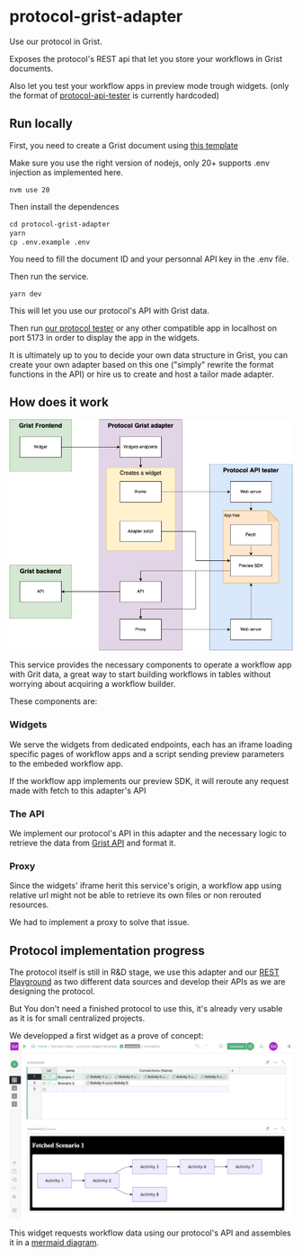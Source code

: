 # protocol-grist-adapter

Use our protocol in Grist.

Exposes the protocol's REST api that let you store your workflows in Grist documents.

Also let you test your workflow apps in preview mode trough widgets. (only the format of [protocol-api-tester](https://github.com/Servant-Cities/protocol-api-tester) is currently hardcoded)


## Run locally

First, you need to create a Grist document using [this template](https://docs.getgrist.com/cVrWhcVBTPrp/Servant-cities-protocol-widget-template?utm_id=share-doc) 

Make sure you use the right version of nodejs, only 20+ supports .env injection as implemented here.
```
nvm use 20
```

Then install the dependences

```
cd protocol-grist-adapter
yarn
cp .env.example .env
```

You need to fill the document ID and your personnal API key in the .env file.

Then run the service.

```
yarn dev
```

This will let you use our protocol's API with Grist data.

Then run [our protocol tester](https://github.com/Servant-Cities/protocol-api-tester) or any other compatible app in localhost on port 5173 in order to display the app in the widgets.

It is ultimately up to you to decide your own data structure in Grist, you can create your own adapter based on this one ("simply" rewrite the format functions in the API) or hire us to create and host a tailor made adapter.


## How does it work

![Diagram showing what is explained in this document](https://github.com/Servant-Cities/protocol-grist-adapter/blob/main/doc/assets/how-it-works.jpg?raw=true)

This service provides the necessary components to operate a workflow app with Grit data, a great way to start building workflows in tables without worrying about acquiring a workflow builder.

These components are:


### Widgets

We serve the widgets from dedicated endpoints, each has an iframe loading specific pages of workflow apps and a script sending preview parameters to the embeded workflow app.

If the workflow app implements our preview SDK, it will reroute any request made with fetch to this adapter's API

### The API

We implement our protocol's API in this adapter and the necessary logic to retrieve the data from [Grist API](https://support.getgrist.com/api/#tag/records/operation/listRecords) and format it.


### Proxy

Since the widgets' iframe herit this service's origin, a workflow app using relative url might not be able to retrieve its own files or non rerouted resources. 

We had to implement a proxy to solve that issue.


## Protocol implementation progress

The protocol itself is still in R&D stage, we use this adapter and our [REST Playground](https://github.com/Servant-Cities/rest-api-playground-template) as two different data sources and develop their APIs as we are designing the protocol.

But You don't need a finished protocol to use this, it's already very usable as it is for small centralized projects.

We developped a first widget as a prove of concept:
![A screenshot of the widget introduced in this document](https://github.com/Servant-Cities/protocol-grist-adapter/blob/main/doc/assets/widget.png?raw=true)

This widget requests workflow data using our protocol's API and assembles it in a [mermaid diagram](https://mermaid.js.org/).